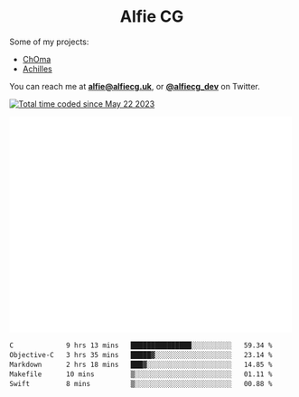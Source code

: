 <h1 align="center">Alfie CG</h1>

Some of my projects:
* [ChOma](https://github.com/opa334/ChOma)
* [Achilles](https://github.com/alfiecg24/Achilles)

You can reach me at **alfie@alfiecg.uk**, or **[@alfiecg_dev](https://twitter.com/alfiecg_dev)** on Twitter.

<a href="https://wakatime.com/@61592169-b9cf-4af8-b6fa-8ac7d4369b01"><img src="https://wakatime.com/badge/user/61592169-b9cf-4af8-b6fa-8ac7d4369b01.svg" alt="Total time coded since May 22 2023" /></a>


<img align="center" src="/github-metrics.svg" alt="Metrics" width="500">

 <!--[![GitHub Streak](https://streak-stats.demolab.com/?user=alfiecg24)](https://git.io/streak-stats)-->

<!--START_SECTION:waka-->

```txt
C             9 hrs 13 mins   ███████████████░░░░░░░░░░   59.34 %
Objective-C   3 hrs 35 mins   █████▓░░░░░░░░░░░░░░░░░░░   23.14 %
Markdown      2 hrs 18 mins   ███▓░░░░░░░░░░░░░░░░░░░░░   14.85 %
Makefile      10 mins         ▒░░░░░░░░░░░░░░░░░░░░░░░░   01.11 %
Swift         8 mins          ▒░░░░░░░░░░░░░░░░░░░░░░░░   00.88 %
```

<!--END_SECTION:waka-->
